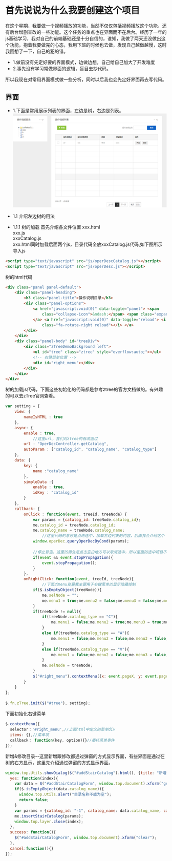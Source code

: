 # 首先说说为什么我要创建这个项目
在这个星期，我要做一个视频播放的功能，当然不仅仅包括视频播放这个功能，还有后台增删查改的一些功能。这个任务的重点也在界面而不在后台。经历了一年的js基础学习，我对自己的前端基础还是十分自信的，谁知，我做了两天还没做出这个功能，抱着我要做完的心态，我用下班的时候也去做，发现自己越做越慢，这时我回想了一下，自己的犯的错。
* 1.做前没有先定好要的界面模式，边做边想，自己给自己加大了开发难度
* 2.事先没有学习常做界面的逻辑，盲目去抄代码。

所以我现在对常用界面模式做一些分析，同时以后我也会先定好界面再去写代码。

## 界面
* 1.下面是常用展示列表的界面，左边是树，右边是列表。
![](https://github.com/tsmairc/ztree/blob/master/img/list.png?raw=true)

* 1.1 介绍左边树的用法
* 1.1.1 树的加载
首先介绍各文件位置
xxx.html<br/>
xxx.js<br/>
xxxCatalog.js<br/>
xxx.html同时加载后面两个js，目录代码全放xxxCatalog.js代码,如下图所示导入js
```html
<script type="text/javascript" src="js/operDescCatalog.js"></script>
<script type="text/javascript" src="js/operDesc.js"></script>
```
树的html代码
```html
<div class="panel panel-default">
	<div class="panel-heading">
		<h3 class="panel-title">操作说明目录</h3>
		<div class="panel-options">
			<a href="javascript:void(0)" data-toggle="panel"> <span
				class="collapse-icon">&ndash;</span> <span class="expand-icon">+</span>
			</a> <a href="javascript:void(0)" data-toggle="reload"> <i
				class="fa-rotate-right reload"></i> </a>
		</div>
	</div>
	<div class="panel-body" id="treeDiv">
		<div class="zTreeDemoBackground left">
			<ul id="tree" class="ztree" style="overflow:auto;"></ul>
			<!-- 右键菜单位置 -->
			<div id="right_menu"></div>
		</div>
	</div>
</div>
```
树的加载js代码，下面这些初始化的代码都是参考ztree的官方文档做的。有兴趣的可以去zTree官网查看。
```javascript
var setting = {
	view: {
		nameIsHTML : true
	},
	async: {
		enable : true,
    		//这里url，我们对ztree的有改造过
		url : "OperDecController.getCatalog",
		autoParam : ["catalog_id", "catalog_name", "catalog_type"]
	},
	data: {
		key: {
			name :"catalog_name"
		},
		simpleData :{
			enable : true,
			idKey : "catalog_id"
		}
	},
	callback: {
		onClick : function(event, treeId, treeNode) {
			var params = {catalog_id: treeNode.catalog_id};
			me.catalog_id = treeNode.catalog_id;
			me.catalog_name = treeNode.catalog_name;
      			//这里代码的意思是点击选中，加载右边列表的内容，后面我会介绍这个
			window.operDec.queryOperDecByCond(params);
			
			//停止冒泡，这里的用处是点击空白地方可以取消选中，所以里面的选中项目不让冒泡，以免触发取消选中效果。
			if(event && event.stopPropagation){
				event.stopPropagation(); 
			}
		},
		onRightClick: function(event, treeId, treeNode){
      			//下面的menu变量我主要用于右键菜单的显示隐藏控制
			if($.isEmptyObject(treeNode)){
				me.selNode = "";
				me.menu1 = true;me.menu2 = false;me.menu3 = false;me.menu4 = false;
			}
			if(treeNode != null){
				if(treeNode.catalog_type == "C"){
					me.menu1 = false;me.menu2 = true;me.menu3 = true;me.menu4 = true;
				}
				else if(treeNode.catalog_type == "A"){
					me.menu1 = false;me.menu2 = false;me.menu3 = false;me.menu4 = false;
				}
				else if(treeNode.catalog_type == "V"){
					me.menu1 = false;me.menu2 = false;me.menu3 = false;me.menu4 = false;
				}
				me.selNode = treeNode;
			}
			$("#right_menu").contextMenu({x: event.pageX, y: event.pageY});
		}
	}
};

$.fn.zTree.init($("#tree"), setting);
```
下面初始化右键菜单
```javascript
$.contextMenu({
  selector：'#right_menu',//上面html中定义的菜单div
  items: {},//菜单项
  callback： function(key, option){}//委托菜单事件
});
```

新增&修改目录--这里新增跟修改都通过弹窗的方式显示界面，有些界面是通过在树的右方显示，这里先介绍通过弹窗的方式显示界面。
```javascript
window.top.Utils.showDialog($("#addStairCatalog").html(), {title: "新增根目录", autoClose: false, width: "550px", height: "230px",
  yes: function(index){
    var data = $("#addStairCatalogForm", window.top.document).xform("getData");
    if($.isEmptyObject(data.catalog_name)){
      window.top.Utils.alert("目录名称不能为空");
      return false;
    }
    var params = {catalog_id: "-1", catalog_name: data.catalog_name, catalog_desc: data.catalog_desc};
    me.insertStairCatalog(params);
    window.top.layer.close(index);
  },
  success: function(){
    $("#addStairCatalogForm", window.top.document).xform("clear");
  },
  cancel:function(){}
});
```
